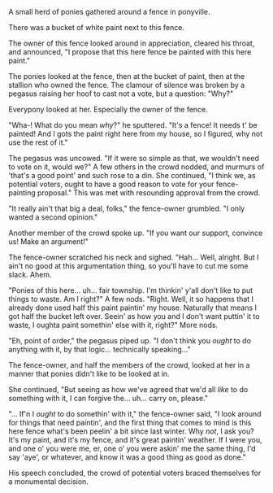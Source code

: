 A small herd of ponies gathered around a fence in ponyville. 

There was a bucket of white paint next to this fence.

The owner of this fence looked around in appreciation, cleared his throat, and announced, "I propose that this here fence be painted with this here paint."

The ponies looked at the fence, then at the bucket of paint, then at the stallion who owned the fence. The clamour of silence was broken by a pegasus raising her hoof to cast not a vote, but a question: "Why?"

Everypony looked at her. Especially the owner of the fence.

"Wha-! What do you mean *why*?" he sputtered. "It's a fence! It needs t' be painted! And I gots the paint right here from my house, so I figured, why not use the rest of it."

The pegasus was uncowed. "If it were so simple as that, we wouldn't need to vote on it, would we?" A few others in the crowd nodded, and murmurs of 'that's a good point' and such rose to a din. She continued, "I think we, as potential voters, ought to have a good reason to vote for your fence-painting proposal." This was met with resounding approval from the crowd.

"It really ain't that big a deal, folks," the fence-owner grumbled. "I only wanted a second opinion."

Another member of the crowd spoke up. "If you want our support, convince us! Make an argument!"

The fence-owner scratched his neck and sighed. "Hah... Well, alright. But I ain't no good at this argumentation thing, so you'll have to cut me some slack. Ahem.

"Ponies of this here... uh... fair township. I'm thinkin' y'all don't like to put things to waste. Am I right?" A few nods. "Right. Well, it so happens that I already done used half this paint paintin' my house. Naturally that means I got half the bucket left over. Seein' as how you and I don't want puttin' it to waste, I oughta paint somethin' else with it, right?" More nods.

"Eh, point of order," the pegasus piped up. "I don't think you *ought* to do anything with it, by that logic... technically speaking..."

The fence-owner, and half the members of the crowd, looked at her in a manner that ponies didn't like to be looked at in.

She continued, "But seeing as how we've agreed that we'd all *like* to do something with it, I can forgive the... uh... carry on, please."

"... If'n I *ought* to do somethin' with it," the fence-owner said, "I look around for things that need paintin', and the first thing that comes to mind is this here fence what's been peelin' a bit since last winter. Why *not*, I ask you? It's my paint, and it's my fence, and it's great paintin' weather. If I were you, and one o' you were me, er, one o' you were askin' me the same thing, I'd say 'aye', or whatever, and know it was a good thing as good as done."

His speech concluded, the crowd of potential voters braced themselves for a monumental decision.